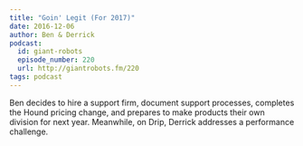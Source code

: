```yaml
---
title: "Goin' Legit (For 2017)"
date: 2016-12-06
author: Ben & Derrick
podcast:
  id: giant-robots
  episode_number: 220
  url: http://giantrobots.fm/220
tags: podcast
---
```


Ben decides to hire a support firm, document support processes, completes the Hound pricing change, and prepares to make products their own division for next year. Meanwhile, on Drip, Derrick addresses a performance challenge.
